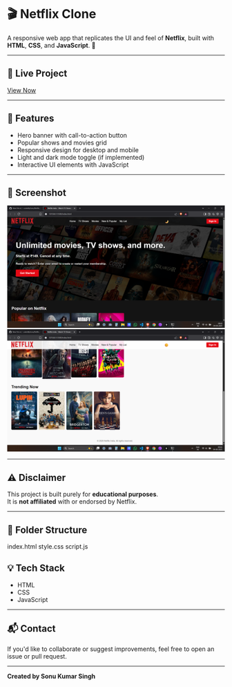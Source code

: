 # 🎬 Netflix Clone

A responsive web app that replicates the UI and feel of **Netflix**, built with **HTML**, **CSS**, and **JavaScript**. 🍿

---

## 🔗 Live Project  
[View Now](https://your-live-project-link.com)

---

## 🚀 Features

- Hero banner with call-to-action button  
- Popular shows and movies grid  
- Responsive design for desktop and mobile  
- Light and dark mode toggle (if implemented)  
- Interactive UI elements with JavaScript  

---

## 📸 Screenshot

![Screenshot](screenshot1.png)
![Screenshot](screenshot2.png)

---

## ⚠️ Disclaimer

This project is built purely for **educational purposes**.  
It is **not affiliated** with or endorsed by Netflix.

---

## 📁 Folder Structure

index.html
style.css
script.js

## 💡 Tech Stack

- HTML  
- CSS  
- JavaScript  

---

## 📬 Contact

If you'd like to collaborate or suggest improvements, feel free to open an issue or pull request.

---

**Created by Sonu Kumar Singh**
